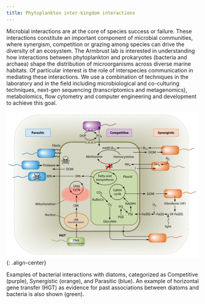 ```yaml
---
title: Phytoplankton inter-kingdom interactions
---
```

Microbial interactions are at the core of species success or failure. These interactions constitute an important component of microbial communities, where synergism, competition or grazing among species can drive the diversity of an ecosystem. The Armbrust lab is interested in understanding how interactions between phytoplankton and prokaryotes (bacteria and archaea) shape the distribution of microorganisms across diverse marine habitats. Of particular interest is the role of interspecies communication in mediating these interactions. We use a combination of techniques in the laboratory and in the field including microbiological and co-culturing techniques, next-gen sequencing (transcriptomics and metagenomics), metabolomics, flow cytometry and computer engineering and development to achieve this goal.


![Interactions](/assets/images/website_interactions.jpg){: .align-center}
<figcaption>Examples of bacterial interactions with diatoms, categorized as Competitive (purple), Synergistic (orange), and Parasitic (blue). An example of horizontal gene transfer (HGT) as evidence for past associations between diatoms and bacteria is also shown (green).</figcaption>
